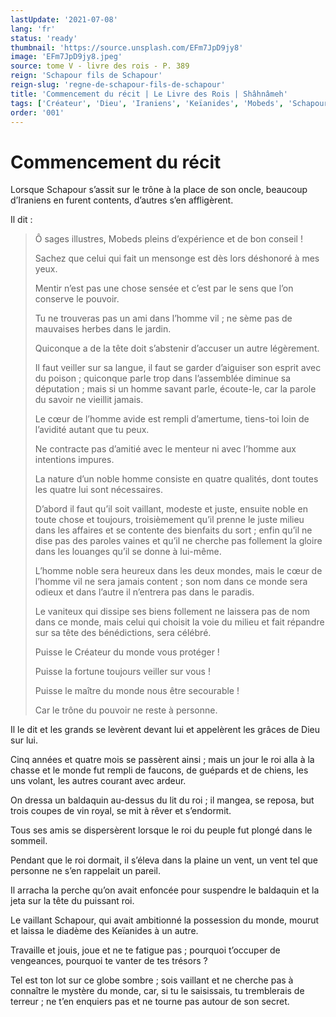 ```yaml
---
lastUpdate: '2021-07-08'
lang: 'fr'
status: 'ready'
thumbnail: 'https://source.unsplash.com/EFm7JpD9jy8'
image: 'EFm7JpD9jy8.jpeg'
source: tome V - livre des rois - P. 389
reign: 'Schapour fils de Schapour'
reign-slug: 'regne-de-schapour-fils-de-schapour'
title: 'Commencement du récit | Le Livre des Rois | Shâhnâmeh'
tags: ['Créateur', 'Dieu', 'Iraniens', 'Keïanides', 'Mobeds', 'Schapour']
order: '001'
---
```


<!-- LTeX: language=fr -->

# Commencement du récit

Lorsque Schapour s’assit sur le trône à la place de son oncle, beaucoup d’Iraniens en furent contents, d’autres s’en affligèrent.

Il dit :

> Ô sages illustres, Mobeds pleins d’expérience et de bon conseil !
>
> Sachez que celui qui fait un mensonge est dès lors déshonoré à mes yeux.
>
> Mentir n’est pas une chose sensée et c’est par le sens que l’on conserve le pouvoir.
>
> Tu ne trouveras pas un ami dans l’homme vil ; ne sème pas de mauvaises herbes dans le jardin.
>
> Quiconque a de la tête doit s’abstenir d’accuser un autre légèrement.
>
> Il faut veiller sur sa langue, il faut se garder d’aiguiser son esprit avec du poison ; quiconque parle trop dans l’assemblée diminue sa députation ; mais si un homme savant parle, écoute-le, car la parole du savoir ne vieillit jamais.
>
> Le cœur de l’homme avide est rempli d’amertume, tiens-toi loin de l’avidité autant que tu peux.
>
> Ne contracte pas d’amitié avec le menteur ni avec l’homme aux intentions impures.
>
> La nature d’un noble homme consiste en quatre qualités, dont toutes les quatre lui sont nécessaires.
>
> D’abord il faut qu’il soit vaillant, modeste et juste, ensuite noble en toute chose et toujours, troisièmement qu’il prenne le juste milieu dans les affaires et se contente des bienfaits du sort ; enfin qu’il ne dise pas des paroles vaines et qu’il ne cherche pas follement la gloire dans les louanges qu’il se donne à lui-même.
>
> L’homme noble sera heureux dans les deux mondes, mais le cœur de l’homme vil ne sera jamais content ; son nom dans ce monde sera odieux et dans l’autre il n’entrera pas dans le paradis.
>
> Le vaniteux qui dissipe ses biens follement ne laissera pas de nom dans ce monde, mais celui qui choisit la voie du milieu et fait répandre sur sa tête des bénédictions, sera célébré.
>
> Puisse le Créateur du monde vous protéger !
>
> Puisse la fortune toujours veiller sur vous !
>
> Puisse le maître du monde nous être secourable !
>
> Car le trône du pouvoir ne reste à personne.

Il le dit et les grands se levèrent devant lui et appelèrent les grâces de Dieu sur lui.

Cinq années et quatre mois se passèrent ainsi ; mais un jour le roi alla à la chasse et le monde fut rempli de faucons, de guépards et de chiens, les uns volant, les autres courant avec ardeur.

On dressa un baldaquin au-dessus du lit du roi ; il mangea, se reposa, but trois coupes de vin royal, se mit à rêver et s’endormit.

Tous ses amis se dispersèrent lorsque le roi du peuple fut plongé dans le sommeil.

Pendant que le roi dormait, il s’éleva dans la plaine un vent, un vent tel que personne ne s’en rappelait un pareil.

Il arracha la perche qu’on avait enfoncée pour suspendre le baldaquin et la jeta sur la tête du puissant roi.

Le vaillant Schapour, qui avait ambitionné la possession du monde, mourut et laissa le diadème des Keïanides à un autre.

Travaille et jouis, joue et ne te fatigue pas ; pourquoi t’occuper de vengeances, pourquoi te vanter de tes trésors ?

Tel est ton lot sur ce globe sombre ; sois vaillant et ne cherche pas à connaître le mystère du monde, car, si tu le saisissais, tu tremblerais de terreur ; ne t’en enquiers pas et ne tourne pas autour de son secret.
